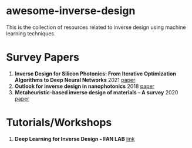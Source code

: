 # awesome-inverse-design
This is the collection of resources related to inverse design using machine learning techniques.

# Survey Papers
1. **Inverse Design for Silicon Photonics: From Iterative Optimization Algorithms to Deep Neural Networks** 2021 [paper](https://www.mdpi.com/2076-3417/11/9/3822)
2. **Outlook for inverse design in nanophotonics** 2018 [paper](https://arxiv.org/pdf/1801.06715.pdf)
3. **Metaheuristic-based inverse design of materials – A survey** 2020 [paper](https://www.sciencedirect.com/science/article/pii/S2352847819302084)

# Tutorials/Workshops
1. **Deep Learning for Inverse Design - FAN LAB** [link](https://fanlab.stanford.edu/dl/)

